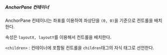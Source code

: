 ##### AnchorPane 컨테이너

AnchorPane 컨테이너는 좌표를 이용하여 좌상단을 `(0, 0)`을 기준으로 컨트롤을 배치한다.

속성은 `layoutX, layoutY`를 이용해서 컨트롤을 배치한다.

`<children>` : 컨테이너에 포함될 컨트롤을 `children`태그의 자식 태그로 선언한다.